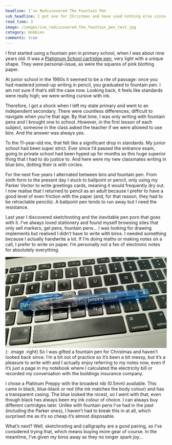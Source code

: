 ```yaml
---
headline: I’ve Rediscovered The Fountain Pen
sub_headline: I got one for Christmas and have used nothing else since
read_time: 3
image: /images/ive_rediscovered_the_fountain_pen_text.jpg
category: Hobbies
comments: true
---
```


I first started using a fountain pen in primary school, when I was about nine years old.  It was a [Platignum School cartridge pen](http://www.fountainpennetwork.com/forum/topic/221594-the-platignum-school-cartridge-pen/), very light with a unique shape.  They were personal-issue, as were the squares of pink blotting paper.

At junior school in the 1980s it seemed to be a rite of passage: once you had mastered joined-up writing in pencil, you graduated to fountain pen.  I am not sure if that’s still the case now.  Looking back, it feels like standards were really high; we were writing cursive with ink.

Therefore, I got a shock when I left my state primary and went to an independent secondary.  There were countless differences; difficult to navigate when you’re that age.  By that time, I was only writing with fountain pens and I brought one to school.  However, in the first lesson of each subject, someone in the class asked the teacher if we were allowed to use biro.  And the answer was always yes.

To the 11-year-old me, that felt like a significant drop in standards.  My junior school had been super strict.  Ever since I’d passed the entrance exam, going to private school had been hyped up for months as this huge superior thing that I had to do justice to.  And here were my new classmates writing in blue biro, dotting their is with circles.

For the next five years I alternated between biro and fountain pen.  From sixth form to the present day I stuck to ballpoint or pencil, only using my Parker Vector to write greetings cards, meaning it would frequently dry out.  I now realise that I returned to pencil as an adult because I prefer to have a good level of even friction with the paper (and, for that reason, they had to be retractable pencils).  A ballpoint pen tends to run away but I need the resistance.

Last year I discovered sketchnoting and the inevitable pen porn that goes with it.  I’ve always loved stationery and found myself browsing sites that only sell markers, gel pens, fountain pens... I was looking for drawing implements but realised I didn’t have to write with biros.  I needed something because I actually handwrite a lot.  If I’m doing maths or making notes on a call, I prefer to write on paper.  I’m personally not a fan of electronic notes for absolutely everything.

![image](/images/ive_rediscovered_the_fountain_pen_platinum_preppy.jpg){: .image .right}
So I was gifted a fountain pen for Christmas and haven’t looked back since.  I’m a bit out of practice so it’s been a bit messy, but it’s a pleasure to write with and I actually enjoy referring to my notes now, even if it’s just a page in my notebook where I calculated the electricity bill or recorded my conversation with the buildings insurance company.

I chose a Platinum Preppy with the broadest nib (0.5mm) available.  This came in black, blue-black or red (the ink matches the body colour) and has a transparent casing.  The blue looked the nicest, so I went with that, even though black has always been my ink colour of choice.  I can always buy different cartridges later.  Unlike with fountain pens I’ve had in the past (including the Parker ones), I haven’t had to break this in at all, which surprised me as it’s so cheap it’s almost disposable.

What’s next?  Well, sketchnoting and calligraphy are a good pairing, so I’ve considered trying that, which means buying more gear of course.  In the meantime, I’ve given my biros away as they no longer spark joy...
